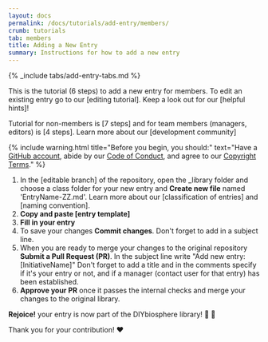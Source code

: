 ```yaml
---
layout: docs
permalink: /docs/tutorials/add-entry/members/
crumb: tutorials
tab: members
title: Adding a New Entry
summary: Instructions for how to add a new entry
---
```


{% _include tabs/add-entry-tabs.md %}

This is the tutorial (6 steps) to add a new entry for members. To edit an existing entry go to our [editing tutorial]. Keep a look out for our [helpful hints]!

Tutorial for non-members is [7 steps] and for team members (managers, editors) is [4 steps]. Learn more about our [development community]



{% include warning.html title="Before you begin, you should:" text="Have a [GitHub account](https://github.com/join), abide by our [Code of Conduct](http://sphere.diybio.org/docs/about/coc/), and agree to our [Copyright Terms](http://sphere.diybio.org/docs/about/copyright/terms-of-use/)." %}

1. In the [editable branch] of the repository, open the _library folder and choose a class folder for your new entry and **Create new file** named 'EntryName-ZZ.md'. Learn more about our [classification of entries] and [naming convention].
2. **Copy and paste [entry template]**
3. **Fill in your entry**
4. To save your changes **Commit changes**. Don't forget to add in a subject line.
5. When you are ready to merge your changes to the original repository **Submit a Pull Request (PR)**. In the subject line write "Add new entry: [InitiativeName]" Don't forget to add a title and in the comments specify if it's your entry or not, and if a manager (contact user for that entry) has been established.
6. **Approve your PR** once it passes the internal checks and merge your changes to the original library.


**Rejoice!** your entry is now part of the DIYbiosphere library! :clap: :clap:

Thank you for your contribution! :heart:
